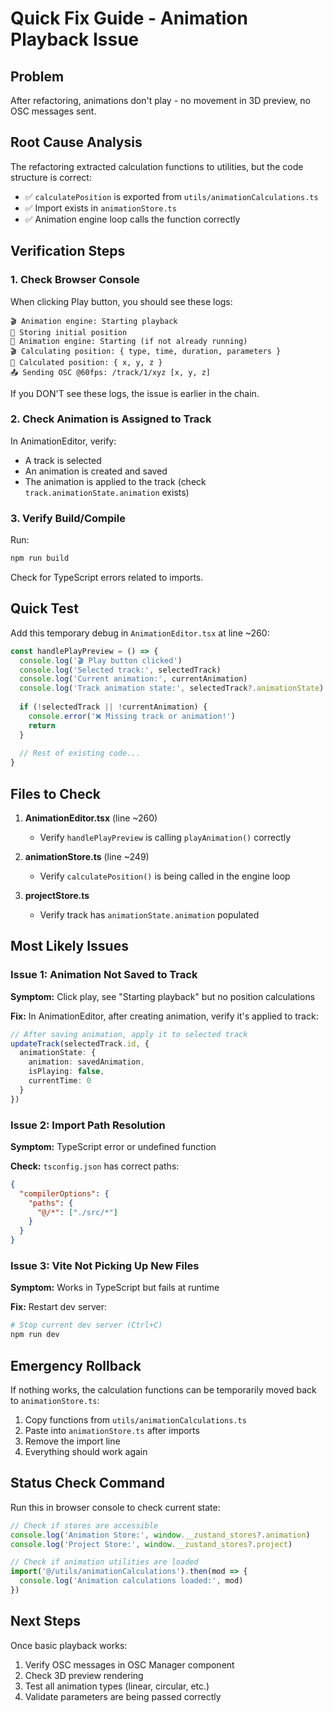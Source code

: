 # Quick Fix Guide - Animation Playback Issue

## Problem
After refactoring, animations don't play - no movement in 3D preview, no OSC messages sent.

## Root Cause Analysis
The refactoring extracted calculation functions to utilities, but the code structure is correct:
- ✅ `calculatePosition` is exported from `utils/animationCalculations.ts`
- ✅ Import exists in `animationStore.ts`
- ✅ Animation engine loop calls the function correctly

## Verification Steps

### 1. Check Browser Console
When clicking Play button, you should see these logs:
```
🎬 Animation engine: Starting playback
📍 Storing initial position
🚀 Animation engine: Starting (if not already running)
🎬 Calculating position: { type, time, duration, parameters }
📍 Calculated position: { x, y, z }
📤 Sending OSC @60fps: /track/1/xyz [x, y, z]
```

If you DON'T see these logs, the issue is earlier in the chain.

### 2. Check Animation is Assigned to Track
In AnimationEditor, verify:
- A track is selected
- An animation is created and saved
- The animation is applied to the track (check `track.animationState.animation` exists)

### 3. Verify Build/Compile
Run:
```bash
npm run build
```

Check for TypeScript errors related to imports.

## Quick Test

Add this temporary debug in `AnimationEditor.tsx` at line ~260:

```typescript
const handlePlayPreview = () => {
  console.log('🎬 Play button clicked')
  console.log('Selected track:', selectedTrack)
  console.log('Current animation:', currentAnimation)
  console.log('Track animation state:', selectedTrack?.animationState)
  
  if (!selectedTrack || !currentAnimation) {
    console.error('❌ Missing track or animation!')
    return
  }
  
  // Rest of existing code...
}
```

## Files to Check

1. **AnimationEditor.tsx** (line ~260)
   - Verify `handlePlayPreview` is calling `playAnimation()` correctly

2. **animationStore.ts** (line ~249)
   - Verify `calculatePosition()` is being called in the engine loop

3. **projectStore.ts**
   - Verify track has `animationState.animation` populated

## Most Likely Issues

### Issue 1: Animation Not Saved to Track
**Symptom:** Click play, see "Starting playback" but no position calculations

**Fix:** In AnimationEditor, after creating animation, verify it's applied to track:
```typescript
// After saving animation, apply it to selected track
updateTrack(selectedTrack.id, {
  animationState: {
    animation: savedAnimation,
    isPlaying: false,
    currentTime: 0
  }
})
```

### Issue 2: Import Path Resolution
**Symptom:** TypeScript error or undefined function

**Check:** `tsconfig.json` has correct paths:
```json
{
  "compilerOptions": {
    "paths": {
      "@/*": ["./src/*"]
    }
  }
}
```

### Issue 3: Vite Not Picking Up New Files
**Symptom:** Works in TypeScript but fails at runtime

**Fix:** Restart dev server:
```bash
# Stop current dev server (Ctrl+C)
npm run dev
```

## Emergency Rollback

If nothing works, the calculation functions can be temporarily moved back to `animationStore.ts`:
1. Copy functions from `utils/animationCalculations.ts` 
2. Paste into `animationStore.ts` after imports
3. Remove the import line
4. Everything should work again

## Status Check Command

Run this in browser console to check current state:
```javascript
// Check if stores are accessible
console.log('Animation Store:', window.__zustand_stores?.animation)
console.log('Project Store:', window.__zustand_stores?.project)

// Check if animation utilities are loaded
import('@/utils/animationCalculations').then(mod => {
  console.log('Animation calculations loaded:', mod)
})
```

## Next Steps

Once basic playback works:
1. Verify OSC messages in OSC Manager component
2. Check 3D preview rendering
3. Test all animation types (linear, circular, etc.)
4. Validate parameters are being passed correctly
